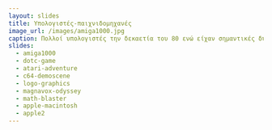 ```yaml
---
layout: slides
title: Υπολογιστές-παιχνιδομηχανές
image_url: /images/amiga1000.jpg
caption: Πολλοί υπολογιστές την δεκαετία του 80 ενώ είχαν σημαντικές δυνατότητες για την εποχή τους και θα μπορούσαν να χρησιμοποιηθούν ως Business Computers, ωστόσο στο μυαλό του χρήστη είχαν καταχωρηθεί ως παιχνιδομηχανές. Αυτοί οι υπολογιστές διέθεταν γραφικά με 4,096 χρώματα, 8-bit στερεοφωνικό ήχο και μπορούσαν να εκτελέσουν πολλές εφαρμογές ταυτόχρονα. Το κόστος τους ήταν πιο χαμηλό σε σχέση με τους υπολογιστές της δεκαετίας του 70, με αποτέλεσμα να μπορούν οι καταναλωτές να το αγοράσουν και να το χρησιμοποιήσουν στο σπίτι τους.
slides:
  - amiga1000
  - dotc-game
  - atari-adventure
  - c64-demoscene
  - logo-graphics
  - magnavox-odyssey
  - math-blaster
  - apple-macintosh
  - apple2
---
```

